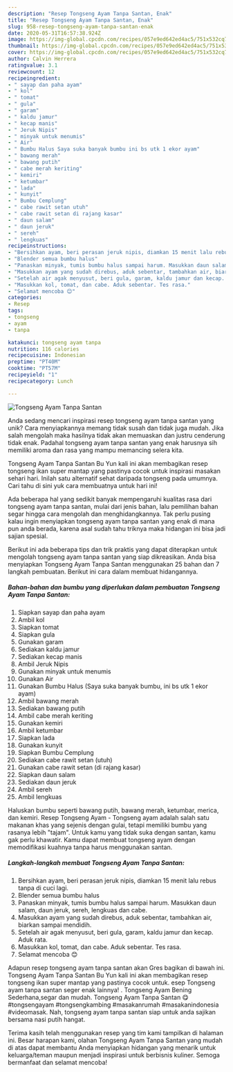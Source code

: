```yaml
---
description: "Resep Tongseng Ayam Tanpa Santan, Enak"
title: "Resep Tongseng Ayam Tanpa Santan, Enak"
slug: 958-resep-tongseng-ayam-tanpa-santan-enak
date: 2020-05-31T16:57:38.924Z
image: https://img-global.cpcdn.com/recipes/057e9ed642ed4ac5/751x532cq70/tongseng-ayam-tanpa-santan-foto-resep-utama.jpg
thumbnail: https://img-global.cpcdn.com/recipes/057e9ed642ed4ac5/751x532cq70/tongseng-ayam-tanpa-santan-foto-resep-utama.jpg
cover: https://img-global.cpcdn.com/recipes/057e9ed642ed4ac5/751x532cq70/tongseng-ayam-tanpa-santan-foto-resep-utama.jpg
author: Calvin Herrera
ratingvalue: 3.1
reviewcount: 12
recipeingredient:
- " sayap dan paha ayam"
- " kol"
- " tomat"
- " gula"
- " garam"
- " kaldu jamur"
- " kecap manis"
- " Jeruk Nipis"
- " minyak untuk menumis"
- " Air"
- " Bumbu Halus Saya suka banyak bumbu ini bs utk 1 ekor ayam"
- " bawang merah"
- " bawang putih"
- " cabe merah keriting"
- " kemiri"
- " ketumbar"
- " lada"
- " kunyit"
- " Bumbu Cemplung"
- " cabe rawit setan utuh"
- " cabe rawit setan di rajang kasar"
- " daun salam"
- " daun jeruk"
- " sereh"
- " lengkuas"
recipeinstructions:
- "Bersihkan ayam, beri perasan jeruk nipis, diamkan 15 menit lalu rebus tanpa di cuci lagi."
- "Blender semua bumbu halus"
- "Panaskan minyak, tumis bumbu halus sampai harum. Masukkan daun salam, daun jeruk, sereh, lengkuas dan cabe."
- "Masukkan ayam yang sudah direbus, aduk sebentar, tambahkan air, biarkan sampai mendidih."
- "Setelah air agak menyusut, beri gula, garam, kaldu jamur dan kecap. Aduk rata."
- "Masukkan kol, tomat, dan cabe. Aduk sebentar. Tes rasa."
- "Selamat mencoba 😊"
categories:
- Resep
tags:
- tongseng
- ayam
- tanpa

katakunci: tongseng ayam tanpa 
nutrition: 116 calories
recipecuisine: Indonesian
preptime: "PT40M"
cooktime: "PT57M"
recipeyield: "1"
recipecategory: Lunch

---
```



![Tongseng Ayam Tanpa Santan](https://img-global.cpcdn.com/recipes/057e9ed642ed4ac5/751x532cq70/tongseng-ayam-tanpa-santan-foto-resep-utama.jpg)

Anda sedang mencari inspirasi resep tongseng ayam tanpa santan yang unik? Cara menyiapkannya memang tidak susah dan tidak juga mudah. Jika salah mengolah maka hasilnya tidak akan memuaskan dan justru cenderung tidak enak. Padahal tongseng ayam tanpa santan yang enak harusnya sih memiliki aroma dan rasa yang mampu memancing selera kita.

Tongseng Ayam Tanpa Santan Bu Yun kali ini akan membagikan resep tongseng ikan super mantap yang pastinya cocok untuk inspirasi masakan sehari hari. Inilah satu alternatif sehat daripada tongseng pada umumnya. Cari tahu di sini yuk cara membuatnya untuk hari ini!

Ada beberapa hal yang sedikit banyak mempengaruhi kualitas rasa dari tongseng ayam tanpa santan, mulai dari jenis bahan, lalu pemilihan bahan segar hingga cara mengolah dan menghidangkannya. Tak perlu pusing kalau ingin menyiapkan tongseng ayam tanpa santan yang enak di mana pun anda berada, karena asal sudah tahu triknya maka hidangan ini bisa jadi sajian spesial.


Berikut ini ada beberapa tips dan trik praktis yang dapat diterapkan untuk mengolah tongseng ayam tanpa santan yang siap dikreasikan. Anda bisa menyiapkan Tongseng Ayam Tanpa Santan menggunakan 25 bahan dan 7 langkah pembuatan. Berikut ini cara dalam membuat hidangannya.

<!--inarticleads1-->

##### Bahan-bahan dan bumbu yang diperlukan dalam pembuatan Tongseng Ayam Tanpa Santan:

1. Siapkan  sayap dan paha ayam
1. Ambil  kol
1. Siapkan  tomat
1. Siapkan  gula
1. Gunakan  garam
1. Sediakan  kaldu jamur
1. Sediakan  kecap manis
1. Ambil  Jeruk Nipis
1. Gunakan  minyak untuk menumis
1. Gunakan  Air
1. Gunakan  Bumbu Halus (Saya suka banyak bumbu, ini bs utk 1 ekor ayam)
1. Ambil  bawang merah
1. Sediakan  bawang putih
1. Ambil  cabe merah keriting
1. Gunakan  kemiri
1. Ambil  ketumbar
1. Siapkan  lada
1. Gunakan  kunyit
1. Siapkan  Bumbu Cemplung
1. Sediakan  cabe rawit setan (utuh)
1. Gunakan  cabe rawit setan (di rajang kasar)
1. Siapkan  daun salam
1. Sediakan  daun jeruk
1. Ambil  sereh
1. Ambil  lengkuas


Haluskan bumbu seperti bawang putih, bawang merah, ketumbar, merica, dan kemiri. Resep Tongseng Ayam - Tongseng ayam adalah salah satu makanan khas yang sejenis dengan gulai, tetapi memiliki bumbu yang rasanya lebih &#34;tajam&#34;. Untuk kamu yang tidak suka dengan santan, kamu gak perlu khawatir. Kamu dapat membuat tongseng ayam dengan memodifikasi kuahnya tanpa harus menggunakan santan. 

<!--inarticleads2-->

##### Langkah-langkah membuat Tongseng Ayam Tanpa Santan:

1. Bersihkan ayam, beri perasan jeruk nipis, diamkan 15 menit lalu rebus tanpa di cuci lagi.
1. Blender semua bumbu halus
1. Panaskan minyak, tumis bumbu halus sampai harum. Masukkan daun salam, daun jeruk, sereh, lengkuas dan cabe.
1. Masukkan ayam yang sudah direbus, aduk sebentar, tambahkan air, biarkan sampai mendidih.
1. Setelah air agak menyusut, beri gula, garam, kaldu jamur dan kecap. Aduk rata.
1. Masukkan kol, tomat, dan cabe. Aduk sebentar. Tes rasa.
1. Selamat mencoba 😊


Adapun resep tongseng ayam tanpa santan akan Gres bagikan di bawah ini. Tongseng Ayam Tanpa Santan Bu Yun kali ini akan membagikan resep tongseng ikan super mantap yang pastinya cocok untuk. esep Tongseng ayam tanpa santan seger enak lainnya! . Tongseng Ayam Bening Sederhana,segar dan mudah. Tongseng Ayam Tanpa Santan 😋 #tongsengayam #tongsengkambing #masakanrumah #masakanindonesia #videomasak. Nah, tongseng ayam tanpa santan siap untuk anda sajikan bersama nasi putih hangat. 

Terima kasih telah menggunakan resep yang tim kami tampilkan di halaman ini. Besar harapan kami, olahan Tongseng Ayam Tanpa Santan yang mudah di atas dapat membantu Anda menyiapkan hidangan yang menarik untuk keluarga/teman maupun menjadi inspirasi untuk berbisnis kuliner. Semoga bermanfaat dan selamat mencoba!
